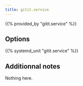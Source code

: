 ```yaml
---
title: gitit.service
---
```


{{% provided_by "gitit.service" %}}

## Options

{{% systemd_unit "gitit.service" %}}

## Additionnal notes

Nothing here.